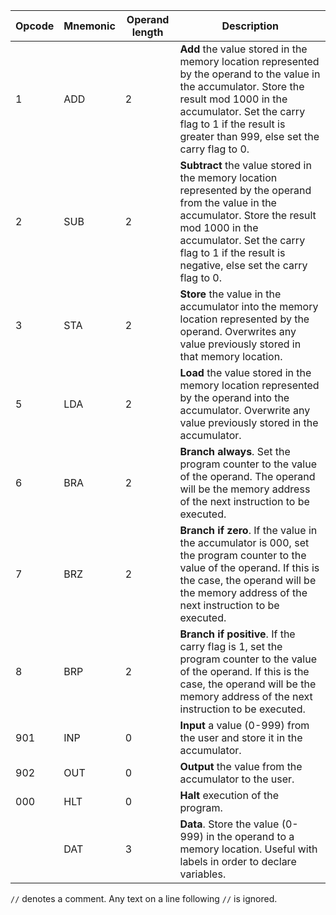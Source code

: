 
| Opcode | Mnemonic | Operand length | Description                                                                                                                                                                                                                                        |
| ------ | -------- | -------------- | -------------------------------------------------------------------------------------------------------------------------------------------------------------------------------------------------------------------------------------------------- |
| 1      | ADD      | 2              | **Add** the value stored in the memory location represented by the operand to the value in the accumulator. Store the result mod 1000 in the accumulator. Set the carry flag to 1 if the result is greater than 999, else set the carry flag to 0. |
| 2      | SUB      | 2              | **Subtract** the value stored in the memory location represented by the operand from the value in the accumulator. Store the result mod 1000 in the accumulator. Set the carry flag to 1 if the result is negative, else set the carry flag to 0.  |
| 3      | STA      | 2              | **Store** the value in the accumulator into the memory location represented by the operand. Overwrites any value previously stored in that memory location.                                                                                        |
| 5      | LDA      | 2              | **Load** the value stored in the memory location represented by the operand into the accumulator. Overwrite any value previously stored in the accumulator.                                                                                        |
| 6      | BRA      | 2              | **Branch always**. Set the program counter to the value of the operand. The operand will be the memory address of the next instruction to be executed.                                                                                             |
| 7      | BRZ      | 2              | **Branch if zero**. If the value in the accumulator is 000, set the program counter to the value of the operand. If this is the case, the operand will be the memory address of the next instruction to be executed.                               |
| 8      | BRP      | 2              | **Branch if positive**. If the carry flag is 1, set the program counter to the value of the operand. If this is the case, the operand will be the memory address of the next instruction to be executed.                                           |
| 901    | INP      | 0              | **Input** a value (0-999) from the user and store it in the accumulator.                                                                                                                                                                           |
| 902    | OUT      | 0              | **Output** the value from the accumulator to the user.                                                                                                                                                                                             |
| 000    | HLT      | 0              | **Halt** execution of the program.                                                                                                                                                                                                                 |
|        | DAT      | 3              | **Data**. Store the value (0-999) in the operand to a memory location. Useful with labels in order to declare variables.                                                                                                                           |

`//` denotes a comment. Any text on a line following `//` is ignored.
